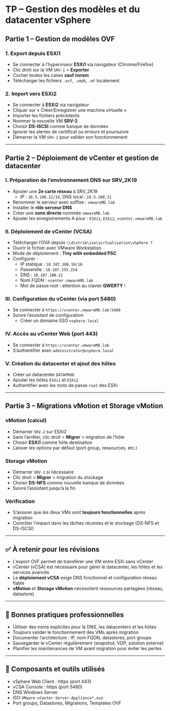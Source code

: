 # TP – Gestion des modèles et du datacenter vSphere

## Partie 1 – Gestion de modèles OVF

### 1. Export depuis ESXi1

- Se connecter à l’hyperviseur **ESXi1** via navigateur (Chrome/Firefox)
- Clic droit sur la VM `SRV-1` > **Exporter**
- Cocher toutes les cases **sauf nvram**
- Télécharger les fichiers `.ovf`, `.vmdk`, `.mf` localement

### 2. Import vers ESXi2

- Se connecter à **ESXi2** via navigateur
- Cliquer sur « Créer/Enregistrer une machine virtuelle »
- Importer les fichiers précédents
- Nommer la nouvelle VM **SRV-2**
- Choisir **DS-ISCSI** comme banque de données
- Ignorer les alertes de certificat ou erreurs et poursuivre
- Démarrer la VM `SRV-2` pour valider son fonctionnement

---

## Partie 2 – Déploiement de vCenter et gestion de datacenter

### I. Préparation de l’environnement DNS sur SRV_2K19

- Ajouter une **2e carte réseau** à SRV_2K19
    - IP : `10.5.100.21/16`, DNS local : `10.5.100.21`
- Renommer le serveur avec suffixe : `vmwareMD.lab`
- Installer le **rôle serveur DNS**
- Créer une **zone directe** nommée `vmwareMD.lab`
- Ajouter les enregistrements A pour : `ESXi1`, `ESXi2`, `vcenter.vmwareMD.lab`

### II. Déploiement de vCenter (VCSA)

- Télécharger l’OVA depuis `\\distrib\iso\virtualisation\vSphere 7`
- Ouvrir le fichier avec VMware Workstation
- Mode de déploiement : **Tiny with embedded PSC**
- Configurer :
    - IP statique : `10.107.100.10/16`
    - Passerelle : `10.107.255.254`
    - DNS : `10.107.100.21`
    - Nom FQDN : `vcenter.vmwareMD.lab`
    - Mot de passe root : attention au clavier **QWERTY** !

### III. Configuration du vCenter (via port 5480)

- Se connecter à `https://vcenter.vmwareMD.lab:5480`
- Suivre l’assistant de configuration
    - Créer un domaine SSO `vsphere.local`

### IV. Accès au vCenter Web (port 443)

- Se connecter à `https://vcenter.vmwareMD.lab`
- S’authentifier avec `administrator@vsphere.local`

### V. Création du datacenter et ajout des hôtes

- Créer un datacenter `DATAPROD`
- Ajouter les hôtes `ESXi1` et `ESXi2`
- Authentifier avec les mots de passe `root` des ESXi

---

## Partie 3 – Migrations vMotion et Storage vMotion

### vMotion (calcul)

- Démarrer `SRV-2` sur ESXi2
- Sans l’arrêter, clic droit > **Migrer** > migration de l’hôte
- Choisir **ESXi1** comme hôte destination
- Laisser les options par défaut (port group, ressources, etc.)

### Storage vMotion

- Démarrer `SRV-1` si nécessaire
- Clic droit > **Migrer** > migration du stockage
- Choisir **DS-NFS** comme nouvelle banque de données
- Suivre l’assistant jusqu’à la fin

### Vérification

- S’assurer que les deux VMs sont **toujours fonctionnelles** après migration
- Contrôler l’impact dans les tâches récentes et le stockage (DS-NFS et DS-ISCSI)

---

## ✅ À retenir pour les révisions

- L’export OVF permet de transférer une VM entre ESXi sans vCenter
- vCenter (vCSA) est nécessaire pour gérer le datacenter, les hôtes et les services avancés
- Le **déploiement vCSA** exige DNS fonctionnel et configuration réseau fiable
- **vMotion** et **Storage vMotion** nécessitent ressources partagées (réseau, datastore)

---

## 📌 Bonnes pratiques professionnelles

- Utiliser des noms explicites pour le DNS, les datacenters et les hôtes
- Toujours valider le fonctionnement des VMs après migration
- Documenter l’architecture : IP, nom FQDN, datastores, port groups
- Sauvegarder le vCenter régulièrement (snapshot, VDP, solution externe)
- Planifier les maintenances de VM avant migration pour éviter les pertes

---

## 🔗 Composants et outils utilisés

- vSphere Web Client : https (port 443)
- vCSA Console : https (port 5480)
- DNS Windows Server
- ISO `VMware-vCenter-Server-Appliance*.ova`
- Port groups, Datastores, Migrations, Templates OVF